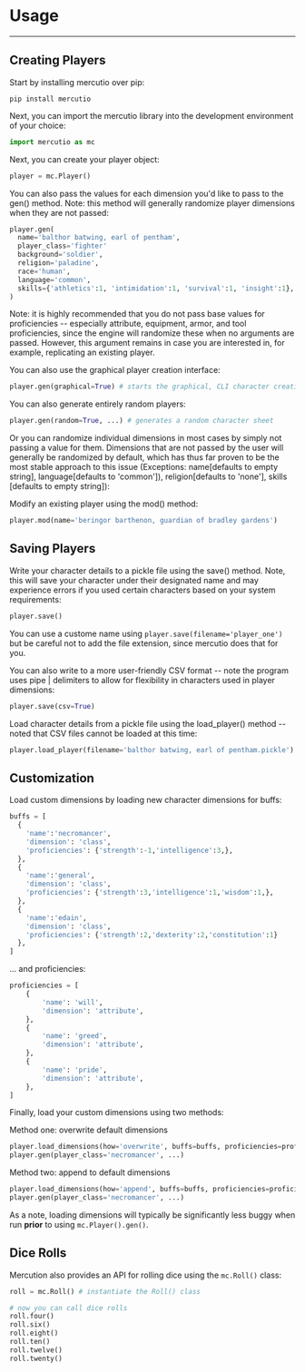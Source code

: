 # Usage
---

## Creating Players

Start by installing mercutio over pip:
```
pip install mercutio
```

Next, you can import the mercutio library into the development environment of your choice:
```python
import mercutio as mc
```

Next, you can create your player object:

```python
player = mc.Player()
```

You can also pass the values for each dimension you'd like to pass to the gen() method. Note: this method will generally randomize player dimensions when they are not passed:
```python
player.gen(
  name='balthor batwing, earl of pentham',
  player_class='fighter'
  background='soldier',
  religion='paladine',
  race='human',
  language='common',
  skills={'athletics':1, 'intimidation':1, 'survival':1, 'insight':1},
)
```
Note: it is highly recommended that you do not pass base values for proficiencies -- especially attribute, equipment, armor, and tool proficiencies, since the engine will randomize these when no arguments are passed. However, this argument remains in case you are interested in, for example, replicating an existing player.

You can also use the graphical player creation interface:
```python
player.gen(graphical=True) # starts the graphical, CLI character creation interface
```


You can also generate entirely random players:
```python
player.gen(random=True, ...) # generates a random character sheet
```
Or you can randomize individual dimensions in most cases by simply not passing a value for them. Dimensions that are not passed by the user will generally be randomized by default, which has thus far proven to be the most stable approach to this issue (Exceptions: name[defaults to empty string], language[defaults to 'common']), religion[defaults to 'none'], skills [defaults to empty string]):

Modify an existing player using the mod() method:
```python
player.mod(name='beringor barthenon, guardian of bradley gardens')
```

## Saving Players

Write your character details to a pickle file using the save() method. Note, this will save your character under their designated name and may experience errors if you used certain characters based on your system requirements:
```python
player.save()
```
You can use a custome name using ```player.save(filename='player_one')``` but be careful not to add the file extension, since mercutio does that for you.

You can also write to a more user-friendly CSV format -- note the program uses pipe | delimiters to allow for flexibility in characters used in player dimensions:
```python
player.save(csv=True)
```

Load character details from a pickle file using the load_player() method -- noted that CSV files cannot be loaded at this time:
```python
player.load_player(filename='balthor batwing, earl of pentham.pickle')
```

## Customization

Load custom dimensions by loading new character dimensions for buffs:
```python
buffs = [
  {
    'name':'necromancer', 
    'dimension': 'class', 
    'proficiencies': {'strength':-1,'intelligence':3,},
  },
  {
    'name':'general',
    'dimension': 'class',
    'proficiencies': {'strength':3,'intelligence':1,'wisdom':1,}, 
  },
  {
    'name':'edain',
    'dimension': 'class', 
    'proficiencies': {'strength':2,'dexterity':2,'constitution':1}
  },
]
```

... and proficiencies:
```python
proficiencies = [
    {
        'name': 'will',
        'dimension': 'attribute',
    },
    {
        'name': 'greed',
        'dimension': 'attribute',
    },
    {
        'name': 'pride',
        'dimension': 'attribute',
    },
]
```

Finally, load your custom dimensions using two methods:

Method one: overwrite default dimensions
```python
player.load_dimensions(how='overwrite', buffs=buffs, proficiencies=proficiencies)
player.gen(player_class='necromancer', ...)
```

Method two: append to default dimensions
```python
player.load_dimensions(how='append', buffs=buffs, proficiencies=proficiencies)
player.gen(player_class='necromancer', ...)
```

As a note, loading dimensions will typically be significantly less buggy when run **prior** to using ```mc.Player().gen()```.

## Dice Rolls

Mercution also provides an API for rolling dice using the ```mc.Roll()``` class:

```python
roll = mc.Roll() # instantiate the Roll() class

# now you can call dice rolls 
roll.four() 
roll.six()
roll.eight()
roll.ten()
roll.twelve()
roll.twenty()

```